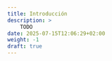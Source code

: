 ```yaml
---
title: Introducción
description: >
    TODO
date: 2025-07-15T12:06:29+02:00
weight: -1
draft: true
---
```


<!-- TODO: Write here... -->

